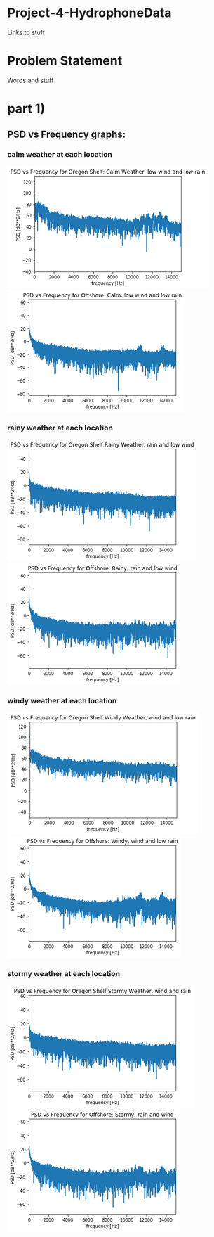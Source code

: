 # Project-4-HydrophoneData

Links to stuff

# Problem Statement 

Words and stuff

# part 1)
## PSD vs Frequency graphs:

### calm weather at each location
![](https://github.com/Dkigawa/Project-4-HydrophoneData/blob/master/Shelf%20Calm%20Weather%20PSD.png)
![](https://github.com/Dkigawa/Project-4-HydrophoneData/blob/master/Offshore%20Calm%20PSD.png)

### rainy weather at each location
![](https://github.com/Dkigawa/Project-4-HydrophoneData/blob/master/Shelf%20Rainy%20PSD.png)
![](https://github.com/Dkigawa/Project-4-HydrophoneData/blob/master/Offshore%20Rainy%20PSD.png)

### windy weather at each location
![](https://github.com/Dkigawa/Project-4-HydrophoneData/blob/master/Shelf%20Windy%20PSD.png)
![](https://github.com/Dkigawa/Project-4-HydrophoneData/blob/master/Offshore%20Windy%20PSD.png)

### stormy weather at each location
![](https://github.com/Dkigawa/Project-4-HydrophoneData/blob/master/Shelf%20Stormy%20PSD.png)
![](https://github.com/Dkigawa/Project-4-HydrophoneData/blob/master/Offshore%20Stormy%20PSD.png)
